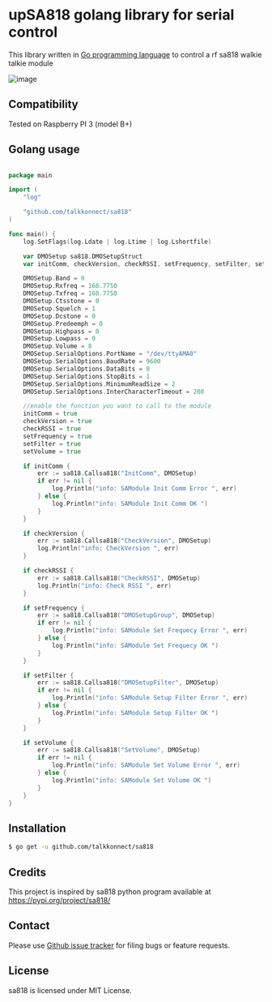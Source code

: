 upSA818 golang library for serial control
=======================================

This library written in [Go programming language](https://golang.org/) to control a rf sa818 walkie talkie module

![image](https://raw.github.com/talkkonnect/sa818/master/images/sa818.jpg)

Compatibility
-------------
Tested on Raspberry PI 3 (model B+)

Golang usage
------------

```go

package main

import (
	"log"

	"github.com/talkkonnect/sa818"
)

func main() {
	log.SetFlags(log.Ldate | log.Ltime | log.Lshortfile)

	var DMOSetup sa818.DMOSetupStruct
	var initComm, checkVersion, checkRSSI, setFrequency, setFilter, setVolume bool

	DMOSetup.Band = 0
	DMOSetup.Rxfreq = 168.7750
	DMOSetup.Txfreq = 168.7750
	DMOSetup.Ctsstone = 0
	DMOSetup.Squelch = 1
	DMOSetup.Dcstone = 0
	DMOSetup.Predeemph = 0
	DMOSetup.Highpass = 0
	DMOSetup.Lowpass = 0
	DMOSetup.Volume = 8
	DMOSetup.SerialOptions.PortName = "/dev/ttyAMA0"
	DMOSetup.SerialOptions.BaudRate = 9600
	DMOSetup.SerialOptions.DataBits = 8
	DMOSetup.SerialOptions.StopBits = 1
	DMOSetup.SerialOptions.MinimumReadSize = 2
	DMOSetup.SerialOptions.InterCharacterTimeout = 200

	//enable the function you want to call to the module
	initComm = true
	checkVersion = true
	checkRSSI = true
	setFrequency = true
	setFilter = true
	setVolume = true

	if initComm {
		err := sa818.Callsa818("InitComm", DMOSetup)
		if err != nil {
			log.Println("info: SAModule Init Comm Error ", err)
		} else {
			log.Println("info: SAModule Init Comm OK ")
		}
	}

	if checkVersion {
		err := sa818.Callsa818("CheckVersion", DMOSetup)
		log.Println("info: CheckVersion ", err)
	}

	if checkRSSI {
		err := sa818.Callsa818("CheckRSSI", DMOSetup)
		log.Println("info: Check RSSI ", err)
	}

	if setFrequency {
		err := sa818.Callsa818("DMOSetupGroup", DMOSetup)
		if err != nil {
			log.Println("info: SAModule Set Frequecy Error ", err)
		} else {
			log.Println("info: SAModule Set Frequecy OK ")
		}
	}

	if setFilter {
		err := sa818.Callsa818("DMOSetupFilter", DMOSetup)
		if err != nil {
			log.Println("info: SAModule Setup Filter Error ", err)
		} else {
			log.Println("info: SAModule Setup Filter OK ")
		}
	}

	if setVolume {
		err := sa818.Callsa818("SetVolume", DMOSetup)
		if err != nil {
			log.Println("info: SAModule Set Volume Error ", err)
		} else {
			log.Println("info: SAModule Set Volume OK ")
		}
	}
}

```

Installation
------------

```bash
$ go get -u github.com/talkkonnect/sa818
```

Credits
-------

This project is inspired by sa818 python program available at https://pypi.org/project/sa818/

Contact
-------

Please use [Github issue tracker](https://github.com/talkkonnect/max7219/issues) for filing bugs or feature requests.

License
-------

sa818 is licensed under MIT License.


